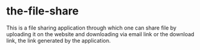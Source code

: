 # the-file-share
This is a file sharing application through which one can share file by uploading it on the website and downloading via email link or the download link, the link generated by the application.
            
